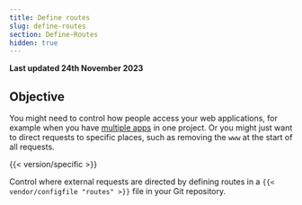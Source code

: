 ```yaml
---
title: Define routes
slug: define-routes
section: Define-Routes
hidden: true
---
```


**Last updated 24th November 2023**



## Objective  

You might need to control how people access your web applications,
for example when you have [multiple apps](../create-apps/create-apps-multi-app) in one project.
Or you might just want to direct requests to specific places, such as removing the `www` at the start of all requests.

{{< version/specific >}}
<!-- Web PaaS configuration-->
Control where external requests are directed by defining routes in a `{{< vendor/configfile "routes" >}}` file in your Git repository.

